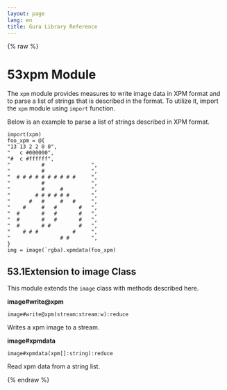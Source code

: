 ```yaml
---
layout: page
lang: en
title: Gura Library Reference
---
```


{% raw %}
<h1><span class="caption-index-1">53</span><a name="anchor-53"></a>xpm Module</h1>
<p>
The <code>xpm</code> module provides measures to write image data in XPM format and to parse a list of strings that is described in the format. To utilize it, import the <code>xpm</code> module using <code>import</code> function.
</p>
<p>
Below is an example to parse a list of strings described in XPM format.
</p>
<pre><code>import(xpm)
foo_xpm = @{
"13 13 2 2 0 0",
"   c #000000",
"#  c #ffffff",
"          #               ",
"          #               ",
"  # # # # # # # # # #     ",
"          #               ",
"          #     #         ",
"        # # # # # #       ",
"      #   #     #   #     ",
"    #     #   #       #   ",
"  #       #   #       #   ",
"  #       #   #       #   ",
"  #       # #         #   ",
"    # # #           #     ",
"                # #       ",
}
img = image(`rgba).xpmdata(foo_xpm)
</code></pre>
<h2><span class="caption-index-2">53.1</span><a name="anchor-53-1"></a>Extension to image Class</h2>
<p>
This module extends the <code>image</code> class with methods described here.
</p>
<p>
<strong>image#write@xpm</strong>
</p>
<p>
<code>image#write@xpm(stream:stream:w):reduce</code>
</p>
<p>
Writes a xpm image to a stream.
</p>
<p>
<strong>image#xpmdata</strong>
</p>
<p>
<code>image#xpmdata(xpm[]:string):reduce</code>
</p>
<p>
Read xpm data from a string list.
</p>
<p />

{% endraw %}
